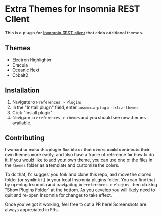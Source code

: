 # Extra Themes for Insomnia REST Client

This is a plugin for [Insomnia REST client](https://insomnia.rest) that adds additional themes.

## Themes

- Electron Highlighter
- Dracula
- Oceanic Next
- Cobalt2

## Installation

1. Navigate to `Preferences > Plugins`
1. In the "Install plugin" field, enter `insomnia-plugin-extra-themes`
1. Click "Install plugin"
1. Navigate to `Preferences > Themes` and you should see new themes available.

## Contributing

I wanted to make this plugin flexible so that others could contribute their own themes more easily, and also have a frame of reference for how to do it. If you would like to add your own theme, you can use one of the files in the `themes` folder as a template and customize the colors.

To do that, I'd suggest you fork and clone this repo, and move the cloned folder (or symlink it) to your local Insomnia plugins folder. You can find that by opening Insomnia and navigating to `Preferences > Plugins`, then clicking "Show Plugins Folder" at the bottom. As you develop you will likely need to quit and re-open Insomnia for changes to take effect.

Once you've got it working, feel free to cut a PR here! Screenshots are always appreciated in PRs.
